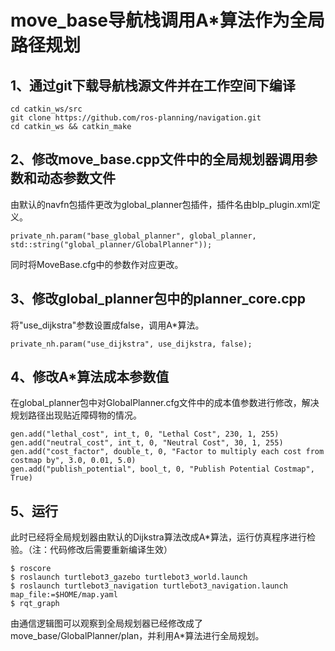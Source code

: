 # move_base导航栈调用A*算法作为全局路径规划
## 1、通过git下载导航栈源文件并在工作空间下编译

```
cd catkin_ws/src
git clone https://github.com/ros-planning/navigation.git
cd catkin_ws && catkin_make
```

## 2、修改move_base.cpp文件中的全局规划器调用参数和动态参数文件
由默认的navfn包插件更改为global_planner包插件，插件名由blp_plugin.xml定义。

```
private_nh.param("base_global_planner", global_planner, std::string("global_planner/GlobalPlanner"));
```
同时将MoveBase.cfg中的参数作对应更改。

## 3、修改global_planner包中的planner_core.cpp
将"use_dijkstra"参数设置成false，调用A*算法。
```
private_nh.param("use_dijkstra", use_dijkstra, false);
```

## 4、修改A*算法成本参数值
在global_planner包中对GlobalPlanner.cfg文件中的成本值参数进行修改，解决规划路径出现贴近障碍物的情况。
```
gen.add("lethal_cost", int_t, 0, "Lethal Cost", 230, 1, 255)
gen.add("neutral_cost", int_t, 0, "Neutral Cost", 30, 1, 255)
gen.add("cost_factor", double_t, 0, "Factor to multiply each cost from costmap by", 3.0, 0.01, 5.0)
gen.add("publish_potential", bool_t, 0, "Publish Potential Costmap", True)
```

## 5、运行
此时已经将全局规划器由默认的Dijkstra算法改成A*算法，运行仿真程序进行检验。（注：代码修改后需要重新编译生效）
```
$ roscore
$ roslaunch turtlebot3_gazebo turtlebot3_world.launch
$ roslaunch turtlebot3_navigation turtlebot3_navigation.launch map_file:=$HOME/map.yaml
$ rqt_graph
```
由通信逻辑图可以观察到全局规划器已经修改成了move_base/GlobalPlanner/plan，并利用A*算法进行全局规划。
